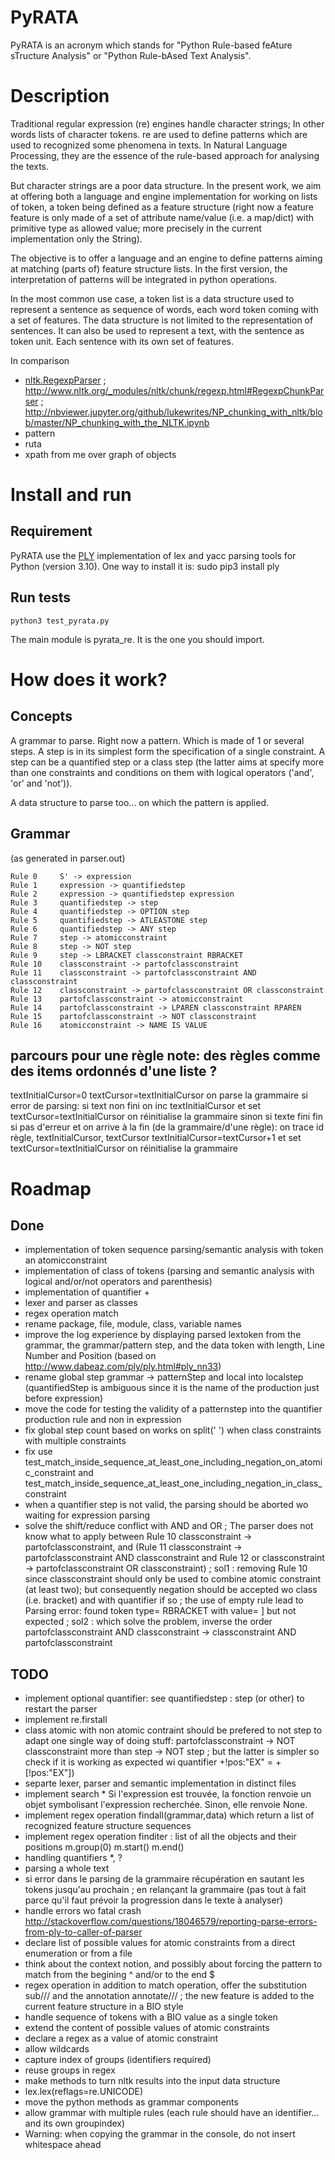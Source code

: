 # PyRATA
PyRATA is an acronym which stands for "Python Rule-based feAture sTructure Analysis" or "Python Rule-bAsed Text Analysis".

# Description
Traditional regular expression (re) engines handle character strings; In other words lists of character tokens.
re are used to define patterns which are used to recognized some phenomena in texts.
In Natural Language Processing, they are the essence of the rule-based approach for analysing the texts.

But character strings are a poor data structure. In the present work, we aim at offering both a language and engine implementation for working on lists of token, a token being defined as a feature structure (right now a feature feature is only made of a set of attribute name/value (i.e. a map/dict) with primitive type as allowed value; more precisely in the current implementation only the String).

The objective is to offer a language and an engine to define patterns aiming at matching (parts of) feature structure lists. In the first version, the interpretation of patterns will be integrated in python operations.

In the most common use case, a token list is a data structure used to represent a sentence as sequence of words, each word token coming with a set of features. 
The data structure is not limited to the representation of sentences. It can also be used to represent a text, with the sentence as token unit. Each sentence with its own set of features.

In comparison
  * [nltk.RegexpParser](https://gist.github.com/alexbowe/879414) ; http://www.nltk.org/_modules/nltk/chunk/regexp.html#RegexpChunkParser ; http://nbviewer.jupyter.org/github/lukewrites/NP_chunking_with_nltk/blob/master/NP_chunking_with_the_NLTK.ipynb
  * pattern
  * ruta
  * xpath from me over graph of objects

# Install and run

## Requirement
PyRATA use the [PLY](http://www.dabeaz.com/ply/ply.html "PLY") implementation of lex and yacc parsing tools for Python (version 3.10).
One way to install it is:
    sudo pip3 install ply

## Run tests
    python3 test_pyrata.py

The main module is pyrata_re. It is the one you should import.


# How does it work?

## Concepts 

A grammar to parse. Right now a pattern. Which is made of 1 or several steps. A step is in its simplest form the specification of a single constraint. A step can be a quantified step or a class step (the latter aims at specify more than one constraints and conditions on them with logical operators ('and', 'or' and 'not')).

A data structure to parse too... on which the pattern is applied.

## Grammar

(as generated in parser.out)

    Rule 0     S' -> expression
    Rule 1     expression -> quantifiedstep
    Rule 2     expression -> quantifiedstep expression
    Rule 3     quantifiedstep -> step
    Rule 4     quantifiedstep -> OPTION step
    Rule 5     quantifiedstep -> ATLEASTONE step
    Rule 6     quantifiedstep -> ANY step
    Rule 7     step -> atomicconstraint
    Rule 8     step -> NOT step
    Rule 9     step -> LBRACKET classconstraint RBRACKET
    Rule 10    classconstraint -> partofclassconstraint
    Rule 11    classconstraint -> partofclassconstraint AND classconstraint
    Rule 12    classconstraint -> partofclassconstraint OR classconstraint
    Rule 13    partofclassconstraint -> atomicconstraint
    Rule 14    partofclassconstraint -> LPAREN classconstraint RPAREN
    Rule 15    partofclassconstraint -> NOT classconstraint
    Rule 16    atomicconstraint -> NAME IS VALUE

## parcours pour une règle note: des règles comme des items ordonnés d'une liste ?
textInitialCursor=0
textCursor=textInitialCursor
on parse la grammaire
si error de parsing: 
  si text non fini
    on inc textInitialCursor et set textCursor=textInitialCursor
    on réinitialise la grammaire
  sinon si texte fini
    fin
si pas d'erreur et on arrive à la fin (de la grammaire/d'une règle):
  on trace id règle, textInitialCursor, textCursor
  textInitialCursor=textCursor+1  et set textCursor=textInitialCursor
  on réinitialise la grammaire


# Roadmap

##  Done 
* implementation of token sequence parsing/semantic analysis with token an atomicconstraint
* implementation of class of tokens (parsing and semantic analysis with logical and/or/not operators and parenthesis)
* implementation of quantifier +
* lexer and parser as classes
* regex operation match 
* rename package, file, module, class, variable names
* improve the log experience by displaying parsed lextoken from the grammar, the grammar/pattern step, and the data token with length, Line Number and Position (based on http://www.dabeaz.com/ply/ply.html#ply_nn33)
* rename global step grammar -> patternStep and local into localstep (quantifiedStep is ambiguous since it is the name of the production just before expression)
* move the code for testing the validity of a patternstep into the quantifier production rule and non in expression
* fix global step count based on works on split(' ') when class constraints with multiple constraints 
* fix use test_match_inside_sequence_at_least_one_including_negation_on_atomic_constraint and test_match_inside_sequence_at_least_one_including_negation_in_class_constraint
* when a quantifier step is not valid, the parsing should be aborted wo waiting for expression parsing
* solve the shift/reduce conflict with AND and OR  ; The parser does not know what to apply between Rule 10    classconstraint -> partofclassconstraint,  and   (Rule 11    classconstraint -> partofclassconstraint AND classconstraint and Rule 12  or  classconstraint -> partofclassconstraint OR classconstraint) ; sol1 : removing Rule 10 since classconstraint should only be used to combine atomic constraint (at least two); but consequently negation should be accepted wo class (i.e. bracket) and with quantifier if so ; the use of empty rule lead to Parsing error: found token type= RBRACKET  with value= ] but not expected ; sol2 : which solve the problem, inverse the order partofclassconstraint AND classconstraint  -> classconstraint AND partofclassconstraint


## TODO
* implement optional quantifier: see quantifiedstep : step (or other) to restart the parser 
* implement re.firstall
* class atomic with non atomic contraint should be prefered to not step to adapt one single way of doing stuff: partofclassconstraint -> NOT classconstraint more than step -> NOT step ; but the latter is simpler so check if it is working as expected wi quantifier +!pos:"EX" = +[!pos:"EX"])
* separte lexer, parser and semantic implementation in distinct files
* implement search * Si l'expression est trouvée, la fonction renvoie un objet symbolisant l'expression recherchée. Sinon, elle renvoie None.
* implement regex operation findall(grammar,data) which return a list of recognized feature structure sequences
* implement regex operation finditer : list of all the objects and their positions m.group(0) m.start() m.end()
* handling quantifiers *, ?
* parsing a whole text 
* si error dans le parsing de la grammaire récupération en sautant les tokens jusqu'au prochain ; en relançant la grammaire (pas tout à fait parce qu'il faut prévoir la progression dans le texte à analyser)
* handle errors wo fatal crash http://stackoverflow.com/questions/18046579/reporting-parse-errors-from-ply-to-caller-of-parser
* declare list of possible values for atomic constraints from a direct enumeration or from a file
* think about the context notion, and possibly about forcing the pattern to match from the begining ^ and/or to the end $
* regex operation in addition to match operation, offer the substitution sub/// and the annotation annotate/// ; the new feature is added to the current feature structure in a BIO style
* handle sequence of tokens with a BIO value as a single token
* extend the content of possible values of atomic constraints
* declare a regex as a value of atomic constraint 
* allow wildcards
* capture index of groups (identifiers required)
* reuse groups in regex
* make methods to turn nltk results into the input data structure
* lex.lex(reflags=re.UNICODE)
* move the python methods as grammar components
* allow grammar with multiple rules (each rule should have an identifier... and its own groupindex)
* Warning: when copying the grammar in the console, do not insert whitespace ahead


